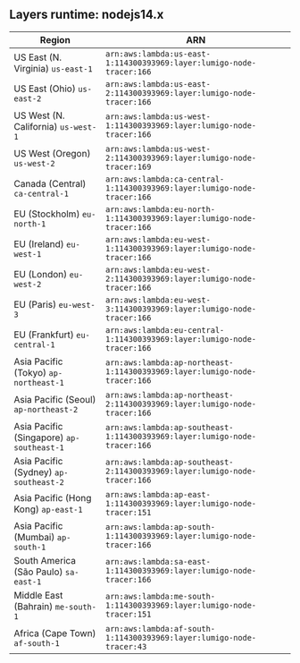 Layers runtime: nodejs14.x
----
| Region | ARN |
| --- | --- |
|US East (N. Virginia)  `us-east-1`|`arn:aws:lambda:us-east-1:114300393969:layer:lumigo-node-tracer:166`|
|US East (Ohio)  `us-east-2`|`arn:aws:lambda:us-east-2:114300393969:layer:lumigo-node-tracer:166`|
|US West (N. California)  `us-west-1`|`arn:aws:lambda:us-west-1:114300393969:layer:lumigo-node-tracer:166`|
|US West (Oregon)  `us-west-2`|`arn:aws:lambda:us-west-2:114300393969:layer:lumigo-node-tracer:169`|
|Canada (Central)  `ca-central-1`|`arn:aws:lambda:ca-central-1:114300393969:layer:lumigo-node-tracer:166`|
|EU (Stockholm)  `eu-north-1`|`arn:aws:lambda:eu-north-1:114300393969:layer:lumigo-node-tracer:166`|
|EU (Ireland)  `eu-west-1`|`arn:aws:lambda:eu-west-1:114300393969:layer:lumigo-node-tracer:166`|
|EU (London)  `eu-west-2`|`arn:aws:lambda:eu-west-2:114300393969:layer:lumigo-node-tracer:166`|
|EU (Paris)  `eu-west-3`|`arn:aws:lambda:eu-west-3:114300393969:layer:lumigo-node-tracer:166`|
|EU (Frankfurt)  `eu-central-1`|`arn:aws:lambda:eu-central-1:114300393969:layer:lumigo-node-tracer:166`|
|Asia Pacific (Tokyo)  `ap-northeast-1`|`arn:aws:lambda:ap-northeast-1:114300393969:layer:lumigo-node-tracer:166`|
|Asia Pacific (Seoul)  `ap-northeast-2`|`arn:aws:lambda:ap-northeast-2:114300393969:layer:lumigo-node-tracer:166`|
|Asia Pacific (Singapore)  `ap-southeast-1`|`arn:aws:lambda:ap-southeast-1:114300393969:layer:lumigo-node-tracer:166`|
|Asia Pacific (Sydney)  `ap-southeast-2`|`arn:aws:lambda:ap-southeast-2:114300393969:layer:lumigo-node-tracer:166`|
|Asia Pacific (Hong Kong)  `ap-east-1`|`arn:aws:lambda:ap-east-1:114300393969:layer:lumigo-node-tracer:151`|
|Asia Pacific (Mumbai)  `ap-south-1`|`arn:aws:lambda:ap-south-1:114300393969:layer:lumigo-node-tracer:166`|
|South America (São Paulo)  `sa-east-1`|`arn:aws:lambda:sa-east-1:114300393969:layer:lumigo-node-tracer:166`|
|Middle East (Bahrain)  `me-south-1`|`arn:aws:lambda:me-south-1:114300393969:layer:lumigo-node-tracer:151`|
|Africa (Cape Town)  `af-south-1`|`arn:aws:lambda:af-south-1:114300393969:layer:lumigo-node-tracer:43`|
